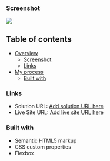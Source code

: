 
### Screenshot

![](./screenshot.jpg)



## Table of contents

- [Overview](#overview)
  - [Screenshot](#screenshot)
  - [Links](#links)
- [My process](#my-process)
  - [Built with](#built-with)

### Links

- Solution URL: [Add solution URL here](https://your-solution-url.com)
- Live Site URL: [Add live site URL here](https://your-live-site-url.com)


### Built with

- Semantic HTML5 markup
- CSS custom properties
- Flexbox









